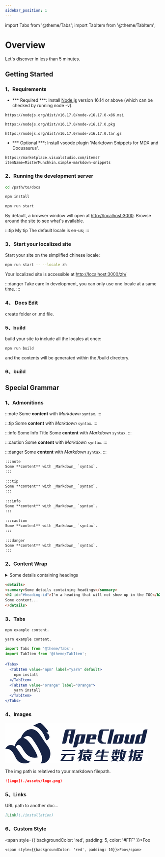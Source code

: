 ```yaml
---
sidebar_position: 1
---
```


import Tabs from '@theme/Tabs';
import TabItem from '@theme/TabItem';

# Overview

Let's discover in less than 5 minutes.

## Getting Started


### 1、Requirements

- *** Required ***: Install [Node.js](https://nodejs.org/en/download/) version 16.14 or above (which can be checked by running node -v). 

<Tabs>
  <TabItem value="windows" label="Windows" default>

    https://nodejs.org/dist/v16.17.0/node-v16.17.0-x86.msi

  </TabItem>
  <TabItem value="mocos" label="MacOS">

    https://nodejs.org/dist/v16.17.0/node-v16.17.0.pkg

  </TabItem>
  <TabItem value="sourcecode" label="Source Code">

    https://nodejs.org/dist/v16.17.0/node-v16.17.0.tar.gz

  </TabItem>
</Tabs>

- *** Optional ***: Install vscode plugin 'Markdown Snippets for MDX and Docusaurus'.

```
https://marketplace.visualstudio.com/items?itemName=MisterMunchkin.simple-markdown-snippets
```
  

### 2、Running the development server

``` bash
cd /path/to/docs
```

``` bash
npm install
```

``` bash
npm run start
```



By default, a browser window will open at [http://localhost:3000](http://localhost:3000). Browse around the site to see what's available.

:::tip My tip
The default locale is en-us;
:::

### 3、Start your localized site
Start your site on the simplified chinese locale:

``` bash
npm run start -- --locale zh
```

Your localized site is accessible at [http://localhost:3000/zh/](http://localhost:3000/zh/)

:::danger Take care
In development, you can only use one locale at a same time.
:::

### 4、 Docs Edit
create folder or .md file.

### 5、build

build your site to include all the locales at once:

```bash 
npm run build
```
and the contents will be generated within the /build directory.

### 6、build

## Special Grammar

### 1、Admonitions
:::note
Some **content** with _Markdown_ `syntax`. 
:::

:::tip
Some **content** with _Markdown_ `syntax`. 
:::

:::info Some Info Title
Some **content** with _Markdown_ `syntax`. 
:::

:::caution
Some **content** with _Markdown_ `syntax`. 
:::

:::danger
Some **content** with _Markdown_ `syntax`. 
:::

``` 
:::note
Some **content** with _Markdown_ `syntax`. 
:::

:::tip
Some **content** with _Markdown_ `syntax`. 
:::

:::info
Some **content** with _Markdown_ `syntax`. 
:::

:::caution
Some **content** with _Markdown_ `syntax`. 
:::

:::danger
Some **content** with _Markdown_ `syntax`. 
:::
```

### 2、Content Wrap

<details>
  <summary>Some details containing headings</summary>
  <h2 id="#heading-id">I'm a heading that will not show up in the TOC</h2>
  Some content...
</details>

``` html
<details>
<summary>Some details containing headings</summary>
<h2 id="#heading-id">I'm a heading that will not show up in the TOC</h2>
Some content...
</details>
```

### 3、Tabs
<Tabs>
  <TabItem value="npm" label="npm" default>

    npm example content.

  </TabItem>
  <TabItem value="yarn" label="yarn">

    yarn example content.
    
  </TabItem>
</Tabs>


``` jsx
import Tabs from '@theme/Tabs';
import TabItem from '@theme/TabItem';

<Tabs>
  <TabItem value="npm" label="yarn" default>
    npm install
  </TabItem>
  <TabItem value="orange" label="Orange">
    yarn install
  </TabItem>
</Tabs>
```

### 4、Images


![Logo](./assets/logo.png)

The img path is relatived to your markdown filepath.
``` markdown
![Logo](./assets/logo.png)
```

### 5、Links

URL path to another doc...

``` markdown
[Link](./installation)
```


### 6、Custom Style

<span style={{
  backgroundColor: 'red',
  padding: 5,
  color: '#FFF'
}}>Foo</span>

```
<span style={{backgroundColor: 'red', padding: 10}}>Foo</span>
```
